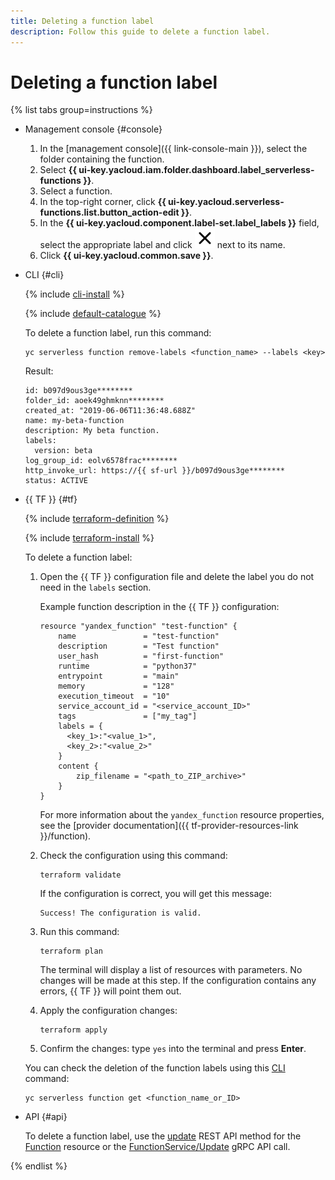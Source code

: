 ```yaml
---
title: Deleting a function label
description: Follow this guide to delete a function label.
---
```


# Deleting a function label

{% list tabs group=instructions %}

- Management console {#console}
    
    1. In the [management console]({{ link-console-main }}), select the folder containing the function.
    1. Select **{{ ui-key.yacloud.iam.folder.dashboard.label_serverless-functions }}**.
    1. Select a function.
    1. In the top-right corner, click **{{ ui-key.yacloud.serverless-functions.list.button_action-edit }}**.
    1. In the **{{ ui-key.yacloud.component.label-set.label_labels }}** field, select the appropriate label and click ![cross](../../../_assets/console-icons/xmark.svg) next to its name.
    1. Click **{{ ui-key.yacloud.common.save }}**.

- CLI {#cli}
  
    {% include [cli-install](../../../_includes/cli-install.md) %}

    {% include [default-catalogue](../../../_includes/default-catalogue.md) %}
    
    To delete a function label, run this command:

    ```
    yc serverless function remove-labels <function_name> --labels <key>
    ```

    Result:

    ```
    id: b097d9ous3ge********
    folder_id: aoek49ghmknn********
    created_at: "2019-06-06T11:36:48.688Z"
    name: my-beta-function
    description: My beta function.
    labels:
      version: beta
    log_group_id: eolv6578frac********
    http_invoke_url: https://{{ sf-url }}/b097d9ous3ge********
    status: ACTIVE
    ```

- {{ TF }} {#tf}

    {% include [terraform-definition](../../../_tutorials/_tutorials_includes/terraform-definition.md) %}

    {% include [terraform-install](../../../_includes/terraform-install.md) %}

    To delete a function label:

    1. Open the {{ TF }} configuration file and delete the label you do not need in the `labels` section.

        Example function description in the {{ TF }} configuration:
      
        ```
        resource "yandex_function" "test-function" {
            name               = "test-function"
            description        = "Test function"
            user_hash          = "first-function"
            runtime            = "python37"
            entrypoint         = "main"
            memory             = "128"
            execution_timeout  = "10"
            service_account_id = "<service_account_ID>"
            tags               = ["my_tag"]
            labels = {
              <key_1>:"<value_1>",
              <key_2>:"<value_2>"
            }
            content {
                zip_filename = "<path_to_ZIP_archive>"
            }
        }
        ``` 

        For more information about the `yandex_function` resource properties, see the [provider documentation]({{ tf-provider-resources-link }}/function).

    1. Check the configuration using this command:
        
       ```
       terraform validate
       ```

       If the configuration is correct, you will get this message:
        
       ```
       Success! The configuration is valid.
       ```

    1. Run this command:

       ```
       terraform plan
       ```
        
       The terminal will display a list of resources with parameters. No changes will be made at this step. If the configuration contains any errors, {{ TF }} will point them out.
         
    1. Apply the configuration changes:

       ```
       terraform apply
       ```
    1. Confirm the changes: type `yes` into the terminal and press **Enter**.
      
    You can check the deletion of the function labels using this [CLI](../../../cli/quickstart.md) command:

    ```
    yc serverless function get <function_name_or_ID>
    ```

- API {#api}

    To delete a function label, use the [update](../../functions/api-ref/Function/update.md) REST API method for the [Function](../../functions/api-ref/Function/index.md) resource or the [FunctionService/Update](../../functions/api-ref/grpc/Function/update.md) gRPC API call.

{% endlist %}
